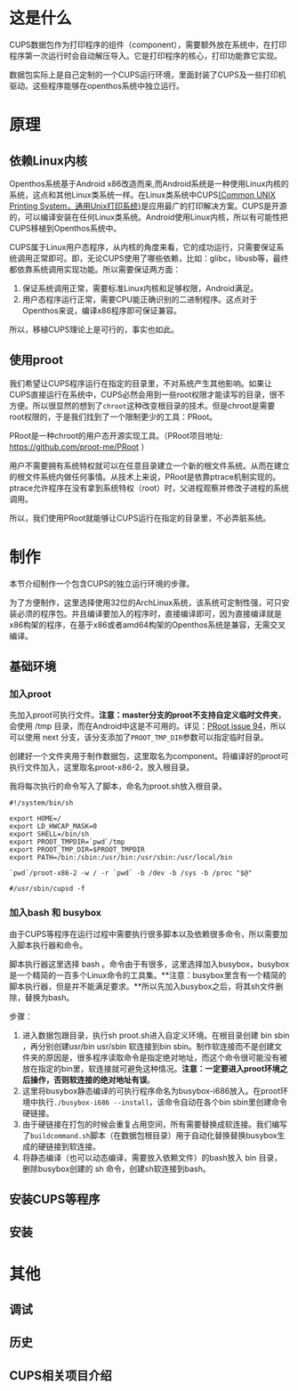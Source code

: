 # 这是什么

CUPS数据包作为打印程序的组件（component），需要额外放在系统中，在打印程序第一次运行时会自动解压导入。它是打印程序的核心，打印功能靠它实现。

数据包实际上是自己定制的一个CUPS运行环境，里面封装了CUPS及一些打印机驱动。这些程序能够在openthos系统中独立运行。

# 原理

## 依赖Linux内核

Openthos系统基于Android x86改造而来,而Android系统是一种使用Linux内核的系统，这点和其他Linux类系统一样。在Linux类系统中CUPS[(Common UNIX Printing System，通用Unix打印系统)](http://www.cups.org/)是应用最广的打印解决方案。CUPS是开源的，可以编译安装在任何Linux类系统。Android使用Linux内核，所以有可能性把CUPS移植到Openthos系统中。

CUPS属于Linux用户态程序，从内核的角度来看，它的成功运行，只需要保证系统调用正常即可。即，无论CUPS使用了哪些依赖，比如：glibc，libusb等，最终都依靠系统调用实现功能。所以需要保证两方面：

1. 保证系统调用正常，需要标准Linux内核和足够权限，Android满足。
2. 用户态程序运行正常，需要CPU能正确识别的二进制程序。这点对于Openthos来说，编译x86程序即可保证兼容。

所以，移植CUPS理论上是可行的，事实也如此。

## 使用proot

我们希望让CUPS程序运行在指定的目录里，不对系统产生其他影响。如果让CUPS直接运行在系统中，CUPS必然会用到一些root权限才能读写的目录，很不方便。所以很显然的想到了`chroot`这种改变根目录的技术。但是chroot是需要root权限的，于是我们找到了一个限制更少的工具：PRoot。

PRoot是一种chroot的用户态开源实现工具。（PRoot项目地址: https://github.com/proot-me/PRoot ）

用户不需要拥有系统特权就可以在任意目录建立一个新的根文件系统。从而在建立的根文件系统内做任何事情。从技术上来说，PRoot是依靠ptrace机制实现的。ptrace允许程序在没有拿到系统特权（root）时，父进程观察并修改子进程的系统调用。

所以，我们使用PRoot就能够让CUPS运行在指定的目录里，不必弄脏系统。

# 制作

本节介绍制作一个包含CUPS的独立运行环境的步骤。

为了方便制作，这里选择使用32位的ArchLinux系统，该系统可定制性强，可只安装必须的程序包。并且编译要加入的程序时，直接编译即可，因为直接编译就是x86构架的程序，在基于x86或者amd64构架的Openthos系统是兼容，无需交叉编译。

## 基础环境

### 加入proot

先加入proot可执行文件。**注意：master分支的proot不支持自定义临时文件夹**，会使用 /tmp 目录，而在Android中这是不可用的。详见：[PRoot issue 94](https://github.com/proot-me/PRoot/issues/94)，所以可以使用 next 分支，该分支添加了`PROOT_TMP_DIR`参数可以指定临时目录。

创建好一个文件夹用于制作数据包，这里取名为component。将编译好的proot可执行文件加入，这里取名proot-x86-2，放入根目录。

我将每次执行的命令写入了脚本，命名为proot.sh放入根目录。
``` shell
#!/system/bin/sh

export HOME=/
export LD_HWCAP_MASK=0
export SHELL=/bin/sh
export PROOT_TMPDIR=`pwd`/tmp
export PROOT_TMP_DIR=$PROOT_TMPDIR
export PATH=/bin:/sbin:/usr/bin:/usr/sbin:/usr/local/bin

`pwd`/proot-x86-2 -w / -r `pwd` -b /dev -b /sys -b /proc "$@"

#/usr/sbin/cupsd -f
```

### 加入bash 和 busybox

由于CUPS等程序在运行过程中需要执行很多脚本以及依赖很多命令，所以需要加入脚本执行器和命令。

脚本执行器这里选择 bash 。命令由于有很多，这里选择加入busybox，busybox是一个精简的一百多个Linux命令的工具集。**注意：busybox里含有一个精简的脚本执行器，但是并不能满足要求。**所以先加入busybox之后，将其sh文件删除，替换为bash。

步骤：

1. 进入数据包跟目录，执行sh proot.sh进入自定义环境。在根目录创建 bin sbin ，再分别创建usr/bin usr/sbin 软连接到bin sbin。制作软连接而不是创建文件夹的原因是，很多程序读取命令是指定绝对地址，而这个命令很可能没有被放在指定的bin里，软连接就可避免这种情况。**注意：一定要进入proot环境之后操作，否则软连接的绝对地址有误**。
2. 这里将busybox静态编译的可执行程序命名为busybox-i686放入。在proot环境中执行`./busybox-i686 --install`，该命令自动在各个bin sbin里创建命令硬链接。
3. 由于硬链接在打包的时候会重复占用空间，所有需要替换成软连接。我们编写了`buildcommand.sh`脚本（在数据包根目录）用于自动化替换替换busybox生成的硬链接到软连接。
4. 将静态编译（也可以动态编译，需要放入依赖文件）的bash放入 bin 目录，删除busybox创建的 sh 命令，创建sh软连接到bash。

## 安装CUPS等程序

## 安装

# 其他

## 调试

## 历史

## CUPS相关项目介绍


